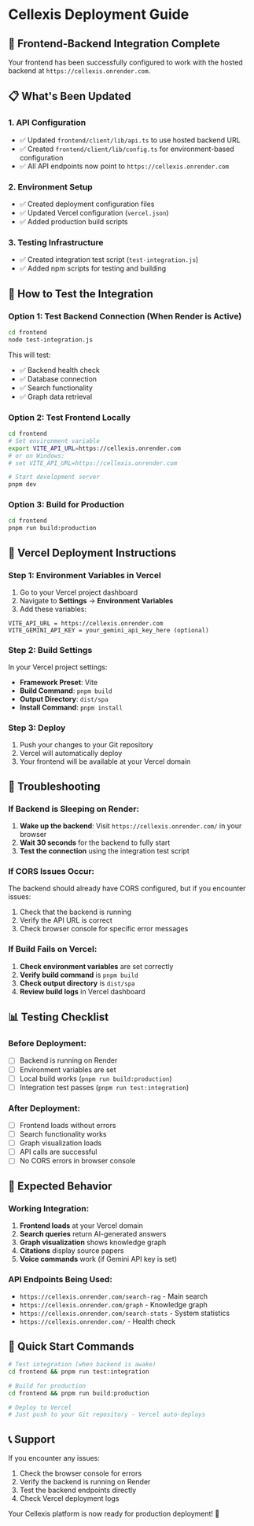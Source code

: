 # Cellexis Deployment Guide

## 🚀 Frontend-Backend Integration Complete

Your frontend has been successfully configured to work with the hosted backend at `https://cellexis.onrender.com`.

## 📋 What's Been Updated

### 1. API Configuration
- ✅ Updated `frontend/client/lib/api.ts` to use hosted backend URL
- ✅ Created `frontend/client/lib/config.ts` for environment-based configuration
- ✅ All API endpoints now point to `https://cellexis.onrender.com`

### 2. Environment Setup
- ✅ Created deployment configuration files
- ✅ Updated Vercel configuration (`vercel.json`)
- ✅ Added production build scripts

### 3. Testing Infrastructure
- ✅ Created integration test script (`test-integration.js`)
- ✅ Added npm scripts for testing and building

## 🧪 How to Test the Integration

### Option 1: Test Backend Connection (When Render is Active)
```bash
cd frontend
node test-integration.js
```

This will test:
- ✅ Backend health check
- ✅ Database connection
- ✅ Search functionality
- ✅ Graph data retrieval

### Option 2: Test Frontend Locally
```bash
cd frontend
# Set environment variable
export VITE_API_URL=https://cellexis.onrender.com
# or on Windows:
# set VITE_API_URL=https://cellexis.onrender.com

# Start development server
pnpm dev
```

### Option 3: Build for Production
```bash
cd frontend
pnpm run build:production
```

## 🚀 Vercel Deployment Instructions

### Step 1: Environment Variables in Vercel
1. Go to your Vercel project dashboard
2. Navigate to **Settings** → **Environment Variables**
3. Add these variables:

```
VITE_API_URL = https://cellexis.onrender.com
VITE_GEMINI_API_KEY = your_gemini_api_key_here (optional)
```

### Step 2: Build Settings
In your Vercel project settings:
- **Framework Preset**: Vite
- **Build Command**: `pnpm build`
- **Output Directory**: `dist/spa`
- **Install Command**: `pnpm install`

### Step 3: Deploy
1. Push your changes to your Git repository
2. Vercel will automatically deploy
3. Your frontend will be available at your Vercel domain

## 🔧 Troubleshooting

### If Backend is Sleeping on Render:
1. **Wake up the backend**: Visit `https://cellexis.onrender.com/` in your browser
2. **Wait 30 seconds** for the backend to fully start
3. **Test the connection** using the integration test script

### If CORS Issues Occur:
The backend should already have CORS configured, but if you encounter issues:
1. Check that the backend is running
2. Verify the API URL is correct
3. Check browser console for specific error messages

### If Build Fails on Vercel:
1. **Check environment variables** are set correctly
2. **Verify build command** is `pnpm build`
3. **Check output directory** is `dist/spa`
4. **Review build logs** in Vercel dashboard

## 📊 Testing Checklist

### Before Deployment:
- [ ] Backend is running on Render
- [ ] Environment variables are set
- [ ] Local build works (`pnpm run build:production`)
- [ ] Integration test passes (`pnpm run test:integration`)

### After Deployment:
- [ ] Frontend loads without errors
- [ ] Search functionality works
- [ ] Graph visualization loads
- [ ] API calls are successful
- [ ] No CORS errors in browser console

## 🎯 Expected Behavior

### Working Integration:
1. **Frontend loads** at your Vercel domain
2. **Search queries** return AI-generated answers
3. **Graph visualization** shows knowledge graph
4. **Citations** display source papers
5. **Voice commands** work (if Gemini API key is set)

### API Endpoints Being Used:
- `https://cellexis.onrender.com/search-rag` - Main search
- `https://cellexis.onrender.com/graph` - Knowledge graph
- `https://cellexis.onrender.com/search-stats` - System statistics
- `https://cellexis.onrender.com/` - Health check

## 🚀 Quick Start Commands

```bash
# Test integration (when backend is awake)
cd frontend && pnpm run test:integration

# Build for production
cd frontend && pnpm run build:production

# Deploy to Vercel
# Just push to your Git repository - Vercel auto-deploys
```

## 📞 Support

If you encounter any issues:
1. Check the browser console for errors
2. Verify the backend is running on Render
3. Test the backend endpoints directly
4. Check Vercel deployment logs

Your Cellexis platform is now ready for production deployment! 🎉

